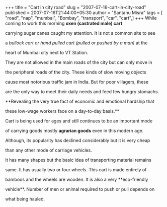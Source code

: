 +++
title = "Cart in city road"
slug = "2007-07-16-cart-in-city-road"
published = 2007-07-16T21:44:00+05:30
author = "Santanu Misra"
tags = [ "road", "nap", "mumbai", "Bombay", "transport", "car", "cart",]
+++
While coming to work this morning **oxen (castrated male) cart**
carrying sugar canes caught my attention. It is not a common site to see
a *bullock cart or hand pulled cart (pulled or pushed by a man)* at the
heart of Mumbai city next to VT Station.

They are not allowed in the main roads of the city but can only move in
the peripheral roads of the city. These kinds of slow moving objects
cause most notorious traffic jam in India. But for poor villagers, these
are the only way to meet their daily needs and feed few hungry stomachs.
**Revealing the very true fact of economic and emotional hardship that
these low-wage workers face on a day-to-day basis.**

  

Cart is being used for ages and still continues to be an important mode
of carrying goods mostly **agrarian goods** even in this modern age.
Although, its popularity has declined considerably but it is very cheap
than any other mode of carriage vehicles.

It has many shapes but the basic idea of transporting material remains
same. It has usually two or four wheels. This cart is made entirely of
bamboos and the wheels are wooden. It is also a very **eco-friendly
vehicle**. Number of men or animal required to push or pull depends on
what being hauled.
